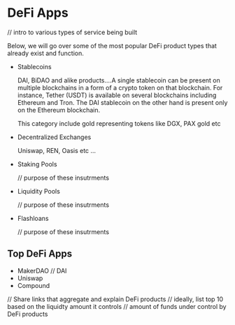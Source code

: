 # DeFi Apps

// intro to various types of service being built

Below, we will go over some of the most popular DeFi product types that already exist and function.

- Stablecoins

    DAI, BiDAO and alike products....A single stablecoin can be present on multiple blockchains in a form of a crypto token on that blockchain. For instance, Tether (USDT) is available on several blockchains including Ethereum and Tron. The DAI stablecoin on the other hand is present only on the Ethereum blockchain.

    This category include gold representing tokens like DGX, PAX gold etc

- Decentralized Exchanges

    Uniswap, REN, Oasis etc ... 
    
- Staking Pools

    // purpose of these insutrments
        
- Liquidity Pools

    // purpose of these insutrments
    
- Flashloans

    // purpose of these insutrments

## Top DeFi Apps

- MakerDAO // DAI
- Uniswap
- Compound

// Share links that aggregate and explain DeFi products
// ideally, list top 10 based on the liquidty amount it controls
// amount of funds under control by DeFi products
